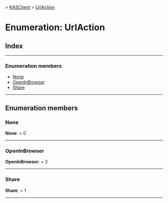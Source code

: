 [](../README.md) > [KASClient](../modules/kasclient.md) > [UrlAction](../enums/kasclient.urlaction.md)

# Enumeration: UrlAction

## Index

---

### Enumeration members

* [None](kasclient.urlaction.md#none)
* [OpenInBrowser](kasclient.urlaction.md#openinbrowser)
* [Share](kasclient.urlaction.md#share)

---

## Enumeration members

<a id="none"></a>

###  None

**None**:  = 0

___
<a id="openinbrowser"></a>

###  OpenInBrowser

**OpenInBrowser**:  = 2

___
<a id="share"></a>

###  Share

**Share**:  = 1

___

